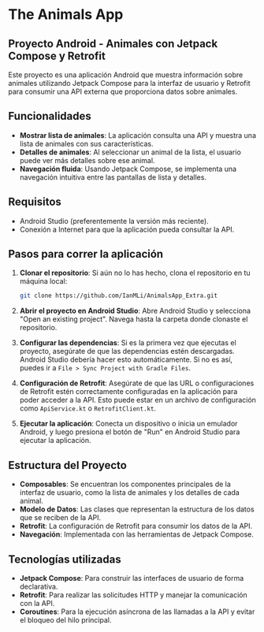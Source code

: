 # The Animals App
## Proyecto Android - Animales con Jetpack Compose y Retrofit

Este proyecto es una aplicación Android que muestra información sobre animales utilizando Jetpack Compose para la interfaz de usuario y Retrofit para consumir una API externa que proporciona datos sobre animales.

## Funcionalidades

- **Mostrar lista de animales**: La aplicación consulta una API y muestra una lista de animales con sus características.
- **Detalles de animales**: Al seleccionar un animal de la lista, el usuario puede ver más detalles sobre ese animal.
- **Navegación fluida**: Usando Jetpack Compose, se implementa una navegación intuitiva entre las pantallas de lista y detalles.

## Requisitos

- Android Studio (preferentemente la versión más reciente).
- Conexión a Internet para que la aplicación pueda consultar la API.

## Pasos para correr la aplicación

1. **Clonar el repositorio**:
   Si aún no lo has hecho, clona el repositorio en tu máquina local:
   ```bash
   git clone https://github.com/IanMLi/AnimalsApp_Extra.git
   ```

2. **Abrir el proyecto en Android Studio**:
   Abre Android Studio y selecciona "Open an existing project". Navega hasta la carpeta donde clonaste el repositorio.

3. **Configurar las dependencias**:
   Si es la primera vez que ejecutas el proyecto, asegúrate de que las dependencias estén descargadas. Android Studio debería hacer esto automáticamente. Si no es así, puedes ir a `File > Sync Project with Gradle Files`.

4. **Configuración de Retrofit**:
   Asegúrate de que las URL o configuraciones de Retrofit estén correctamente configuradas en la aplicación para poder acceder a la API. Esto puede estar en un archivo de configuración como `ApiService.kt` o `RetrofitClient.kt`.

5. **Ejecutar la aplicación**:
   Conecta un dispositivo o inicia un emulador Android, y luego presiona el botón de "Run" en Android Studio para ejecutar la aplicación.

## Estructura del Proyecto

- **Composables**: Se encuentran los componentes principales de la interfaz de usuario, como la lista de animales y los detalles de cada animal.
- **Modelo de Datos**: Las clases que representan la estructura de los datos que se reciben de la API.
- **Retrofit**: La configuración de Retrofit para consumir los datos de la API.
- **Navegación**: Implementada con las herramientas de Jetpack Compose.

## Tecnologías utilizadas

- **Jetpack Compose**: Para construir las interfaces de usuario de forma declarativa.
- **Retrofit**: Para realizar las solicitudes HTTP y manejar la comunicación con la API.
- **Coroutines**: Para la ejecución asíncrona de las llamadas a la API y evitar el bloqueo del hilo principal.

